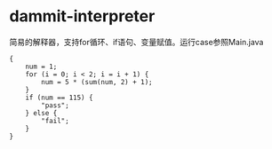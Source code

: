 # dammit-interpreter
简易的解释器，支持for循环、if语句、变量赋值。运行case参照Main.java

```
{
    num = 1;
    for (i = 0; i < 2; i = i + 1) {
        num = 5 * (sum(num, 2) + 1);
    }
    if (num == 115) {
        "pass";
    } else {
        "fail";
    }
}
```